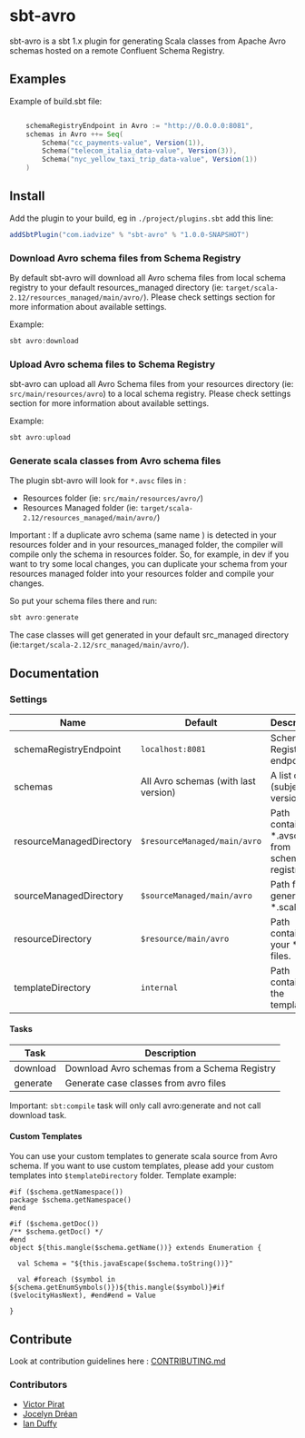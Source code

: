 # sbt-avro

sbt-avro is a sbt 1.x plugin for generating Scala classes from Apache Avro schemas hosted on a remote Confluent Schema Registry.

## Examples
Example of build.sbt file:
```scala

    schemaRegistryEndpoint in Avro := "http://0.0.0.0:8081",
    schemas in Avro ++= Seq(
        Schema("cc_payments-value", Version(1)),
        Schema("telecom_italia_data-value", Version(3)),
        Schema("nyc_yellow_taxi_trip_data-value", Version(1))
    )

```

## Install

Add the plugin to your build, eg in `./project/plugins.sbt` add this line:

```scala
addSbtPlugin("com.iadvize" % "sbt-avro" % "1.0.0-SNAPSHOT")
```

### Download Avro schema files from Schema Registry

By default sbt-avro will download all Avro schema files from local schema registry to your default resources_managed directory (ie: `target/scala-2.12/resources_managed/main/avro/`).
Please check settings section for more information about available settings.

Example:
```scala
sbt avro:download
```

### Upload Avro schema files to Schema Registry

sbt-avro can upload all Avro Schema files from your resources directory (ie: `src/main/resources/avro`) to a local schema registry.
Please check settings section for more information about available settings.

Example:
```scala
sbt avro:upload
```

### Generate scala classes from Avro schema files

The plugin sbt-avro will look for `*.avsc` files in :
- Resources folder (ie: `src/main/resources/avro/`)
- Resources Managed folder (ie: `target/scala-2.12/resources_managed/main/avro/`)

Important : If a duplicate avro schema (same name ) is detected in your resources folder and in your resources_managed folder, the compiler will compile only the schema in resources folder. So, for example, in dev if you want to try some local changes, you can duplicate your schema from your resources managed folder into your resources folder and compile your changes.

So put your schema files there and run:

```scala
sbt avro:generate
```

The case classes will get generated in your default src_managed directory (ie:`target/scala-2.12/src_managed/main/avro/`).

## Documentation

### Settings

Name | Default | Description
-----|---------|------------
schemaRegistryEndpoint | ``localhost:8081`` | Schema Registry endpoint
schemas | All Avro schemas (with last version) | A list of (subject, version)
resourceManagedDirectory | ``$resourceManaged/main/avro`` | Path containing *.avsc files from schema registry.
sourceManagedDirectory | ``$sourceManaged/main/avro`` | Path for the generated *.scala files
resourceDirectory | ``$resource/main/avro`` | Path containing your *.avs files.
templateDirectory | ``internal`` | Path containing the templates.


#### Tasks

Task                                    | Description
----------------------------------------|----------------------------------------
download                                | Download Avro schemas from a Schema Registry
generate                                | Generate case classes from avro files

Important: `sbt:compile` task will only call avro:generate and not call download task.

#### Custom Templates

You can use your custom templates to generate scala source from Avro schema.
If you want to use custom templates, please add your custom templates into `$templateDirectory` folder.
Template example:
```velocity
#if ($schema.getNamespace())
package $schema.getNamespace()
#end

#if ($schema.getDoc())
/** $schema.getDoc() */
#end
object ${this.mangle($schema.getName())} extends Enumeration {

  val Schema = "${this.javaEscape($schema.toString())}"

  val #foreach ($symbol in ${schema.getEnumSymbols()})${this.mangle($symbol)}#if ($velocityHasNext), #end#end = Value

}

```

## Contribute

Look at contribution guidelines here : [CONTRIBUTING.md](CONTRIBUTING.md)

### Contributors

- [Victor Pirat](https://github.com/atvictor)
- [Jocelyn Dréan](https://github.com/jocelyndrean)
- [Ian Duffy](https://github.com/imduffy15)
